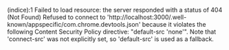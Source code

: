 (indice):1  Failed to load resource: the server responded with a status of 404 (Not Found)
Refused to connect to 'http://localhost:3000/.well-known/appspecific/com.chrome.devtools.json' because it violates the following Content Security Policy directive: "default-src 'none'". Note that 'connect-src' was not explicitly set, so 'default-src' is used as a fallback.

